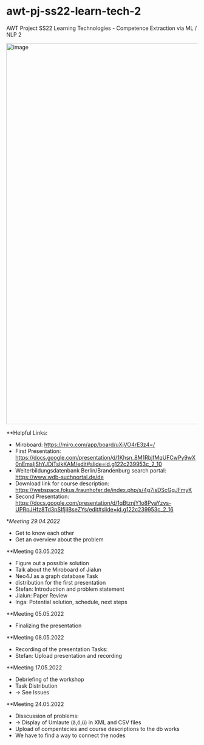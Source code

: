 # awt-pj-ss22-learn-tech-2
AWT Project SS22 Learning Technologies - Competence Extraction via ML / NLP 2

<img width="1000" alt="image" src="https://user-images.githubusercontent.com/24925361/174609566-6fe9b4b5-e03e-49be-a846-fc88597d49f8.png">


**Helpful Links:
* Miroboard: https://miro.com/app/board/uXjVO4rE3z4=/
* First Presentation: https://docs.google.com/presentation/d/1Khsn_8M1RbjfMqUFCwPy9wX0nEmaIjShYJDiTsIkKAM/edit#slide=id.g122c239953c_2_10
* Weiterbildungsdatenbank Berlin/Brandenburg search portal: https://www.wdb-suchportal.de/de
* Download link for course description: https://webspace.fokus.fraunhofer.de/index.php/s/4g7isDScGgJFmyK
* Second Presentation: https://docs.google.com/presentation/d/1qBtznjY1o8PyaYzvs-UPRpJHfz8Td3pSIfjiIBseZYs/edit#slide=id.g122c239953c_2_16

**Meeting 29.04.2022*
* Get to know each other
* Get an overview about the problem

**Meeting 03.05.2022
* Figure out a possible solution
* Talk about the Miroboard of Jialun
* Neo4J as a graph database
Task 
* distribution for the first presentation
* Stefan: Introduction and problem statement
* Jialun: Paper Review
* Inga: Potential solution, schedule, next steps

**Meeting 05.05.2022
* Finalizing the presentation

**Meeting 08.05.2022
* Recording of the presentation
Tasks:
* Stefan: Upload presentation and recording

**Meeting 17.05.2022
* Debriefing of the workshop
* Task Distribution
*   -> See Issues

**Meeting 24.05.2022
* Disscussion of problems:
*  -> Display of Umlaute (ä,ö,ü) in XML and CSV files
* Upload of compentecies and course descriptions to the db works
* We have to find a way to connect the nodes
